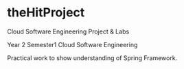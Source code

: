 # theHitProject
Cloud Software Engineering Project &amp; Labs

Year 2 
Semester1
Cloud Software Engineering

Practical work to show understanding of Spring Framework.
